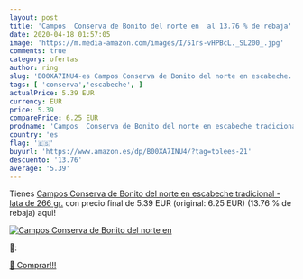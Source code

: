 ```yaml
---
layout: post
title: 'Campos  Conserva de Bonito del norte en  al 13.76 % de rebaja'
date: 2020-04-18 01:57:05
image: 'https://m.media-amazon.com/images/I/51rs-vHPBcL._SL200_.jpg'
comments: true
category: ofertas
author: ring
slug: 'B00XA7INU4-es Campos Conserva de Bonito del norte en escabeche...'
tags: [ 'conserva','escabeche', ]
actualPrice: 5.39 EUR
currency: EUR
price: 5.39
comparePrice: 6.25 EUR
prodname: 'Campos  Conserva de Bonito del norte en escabeche tradicional  - lata de 266 gr.'
country: 'es'
flag: '🇪🇸'
buyurl: 'https://www.amazon.es/dp/B00XA7INU4/?tag=tolees-21'
descuento: '13.76'
average: '5.39'
---
```


Tienes [Campos  Conserva de Bonito del norte en escabeche tradicional  - lata de 266 gr.](https://www.amazon.es/dp/B00XA7INU4/?tag=tolees-21) con precio final de  5.39 EUR (original: 6.25 EUR) (13.76 %  de rebaja) aqui!

[![Campos  Conserva de Bonito del norte en ](https://m.media-amazon.com/images/I/51rs-vHPBcL._SL200_.jpg)](https://www.amazon.es/dp/B00XA7INU4/?tag=tolees-21)

🔎:


[🛒 Comprar!!!](https://www.amazon.es/dp/B00XA7INU4/?tag=tolees-21)
